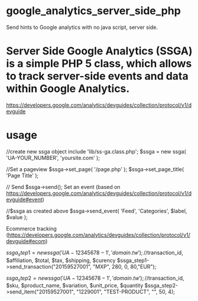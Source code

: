 # google_analytics_server_side_php
Send hints to Google analytics with no java script, server side.
# Server Side Google Analytics (SSGA) is a simple PHP 5 class, which allows to track server-side events and data within Google Analytics.
https://developers.google.com/analytics/devguides/collection/protocol/v1/devguide

# usage
//create new ssga object
include 'lib/ss-ga.class.php';
$ssga = new ssga( 'UA-YOUR_NUMBER', 'yoursite.com' );

//Set a pageview
$ssga->set_page( '/page.php' );
$ssga->set_page_title( 'Page Title' );

// Send
$ssga->send();
Set an event (based on https://developers.google.com/analytics/devguides/collection/protocol/v1/devguide#event)

//$ssga as created above
$ssga->send_event( 'Feed', 'Categories', $label, $value );

Ecommerce tracking (https://developers.google.com/analytics/devguides/collection/protocol/v1/devguide#ecom)

$ssga_step1 = new ssga( 'UA-12345678-1','domain.tw' );
//$transaction_id, $affiliation, $total, $tax, $shipping, $curency
$ssga_step1->send_transaction("20159527001", "MXP", 280, 0, 80,"EUR");

$ssga_step2 = new ssga( 'UA-12345678-1','domain.tw' );
//$transaction_id, $sku, $product_name, $variation, $unit_price, $quantity
$ssga_step2->send_item("20159527001", "1229001", "TEST-PRODUCT", "", 50, 4);
